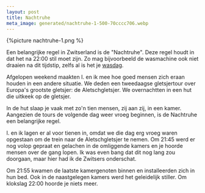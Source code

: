 ```yaml
---
layout: post
title: Nachtruhe
meta_image: generated/nachtruhe-1-500-70cccc706.webp
---
```


{%picture nachtruhe-1.png %}

Een belangrijke regel in Zwitserland is de "Nachtruhe". Deze regel houdt in dat het na 22:00 stil moet zijn. Zo mag bijvoorbeeld de wasmachine ook niet draaien na dit tijdstip, zelfs al is het je [wasdag](https://roaldin.ch/wasschema).

Afgelopen weekend maakten I. en ik mee hoe goed mensen zich eraan houden in een andere situatie. We deden een tweedaagse gletsjertour over Europa's grootste gletsjer: de Aletschgletsjer. We overnachtten in een hut die uitkeek op de gletsjer.

In de hut slaap je vaak met zo'n tien mensen, zij aan zij, in een kamer. Aangezien de tours de volgende dag weer vroeg beginnen, is de Nachtruhe een belangrijke regel.

I. en ik lagen er al voor tienen in, omdat we die dag erg vroeg waren opgestaan om de trein naar de Aletschgletsjer te nemen. Om 21:45 werd er nog volop gepraat en gelachen in de omliggende kamers en je hoorde mensen over de gang lopen. Ik was even bang dat dit nog lang zou doorgaan, maar hier had ik de Zwitsers onderschat.

Om 21:55 kwamen de laatste kamergenoten binnen en installeerden zich in hun bed. Ook in de naastgelegen kamers werd het geleidelijk stiller. Om klokslag 22:00 hoorde je niets meer.
